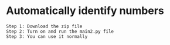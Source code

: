 # Automatically identify numbers
	Step 1: Download the zip file
	Step 2: Turn on and run the main2.py file
	Step 3: You can use it normally
